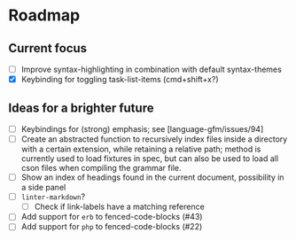 # Roadmap

## Current focus

- [ ] Improve syntax-highlighting in combination with default syntax-themes
- [x] Keybinding for toggling task-list-items (cmd+shift+x?)

## Ideas for a brighter future

- [ ] Keybindings for (strong) emphasis; see [language-gfm/issues/94]
- [ ] Create an abstracted function to recursively index files inside a directory with a certain extension, while retaining a relative path; method is currently used to load fixtures in spec, but can also be used to load all cson files when compiling the grammar file.
- [ ] Show an index of headings found in the current document, possibility in a side panel
- [ ] `linter-markdown`?
  - [ ] Check if link-labels have a matching reference
- [ ] Add support for `erb` to fenced-code-blocks (#43)
- [ ] Add support for `php` to fenced-code-blocks (#22)
